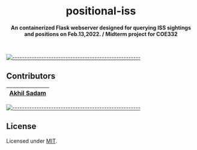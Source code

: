<!-- ⚠️ This README has been generated from the file(s) "blueprint.md" ⚠️--><h1 align="center">positional-iss</h1>
<p align="center">
  <b>An containerized Flask webserver designed for querying ISS sightings and positions on Feb.13,2022. / Midterm project for COE332 </b></br>
  <sub><sub>
</p>

<br />




<!-- 
[![-----------------------------------------------------](https://raw.githubusercontent.com/andreasbm/readme/master/assets/lines/cloudy.png)](#table-of-contents)

##  Table of Contents

* [ Contributors](#-contributors)
* [ License](#-license) -->

[![-----------------------------------------------------](https://raw.githubusercontent.com/andreasbm/readme/master/assets/lines/cloudy.png)](#contributors)

##  Contributors
	

| [Akhil Sadam](https://github.com/akhilsadam) |
|:----------------------------------------------:|



[![-----------------------------------------------------](https://raw.githubusercontent.com/andreasbm/readme/master/assets/lines/cloudy.png)](#license)

##  License
	
Licensed under [MIT](https://opensource.org/licenses/MIT).